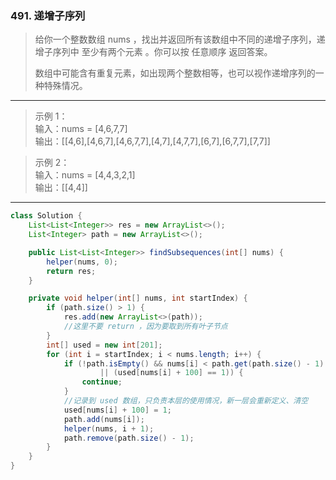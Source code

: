 ### 491. 递增子序列

>给你一个整数数组 nums ，找出并返回所有该数组中不同的递增子序列，递增子序列中 至少有两个元素 。你可以按 任意顺序 返回答案。
>
>数组中可能含有重复元素，如出现两个整数相等，也可以视作递增序列的一种特殊情况。
***
>示例 1：  
>输入：nums = [4,6,7,7]  
>输出：[[4,6],[4,6,7],[4,6,7,7],[4,7],[4,7,7],[6,7],[6,7,7],[7,7]]  

>示例 2：  
>输入：nums = [4,4,3,2,1]  
>输出：[[4,4]]  
***
```java
class Solution {
    List<List<Integer>> res = new ArrayList<>();
    List<Integer> path = new ArrayList<>();

    public List<List<Integer>> findSubsequences(int[] nums) {
        helper(nums, 0);
        return res;
    }

    private void helper(int[] nums, int startIndex) {
        if (path.size() > 1) {
            res.add(new ArrayList<>(path));
            //这里不要 return ，因为要取到所有叶子节点
        }
        int[] used = new int[201];
        for (int i = startIndex; i < nums.length; i++) {
            if (!path.isEmpty() && nums[i] < path.get(path.size() - 1)
                    || (used[nums[i] + 100] == 1)) {
                continue;
            }
            //记录到 used 数组，只负责本层的使用情况，新一层会重新定义、清空
            used[nums[i] + 100] = 1;
            path.add(nums[i]);
            helper(nums, i + 1);
            path.remove(path.size() - 1);
        }
    }
}
```
